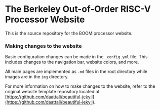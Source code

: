 The Berkeley Out-of-Order RISC-V Processor Website
=====================================================

This is the source repository for the BOOM processor website.

### Making changes to the website

Basic configuration changes can be made in the `_config.yml` file. This includes changes to the navigation bar, website colors, and more.

All main pages are implemented as `.md` files in the root directory while images are in the `img` directory.

For more information on how to make changes to the website, refer to the original website template repository located at [https://github.com/daattali/beautiful-jekyll](https://github.com/daattali/beautiful-jekyll).
